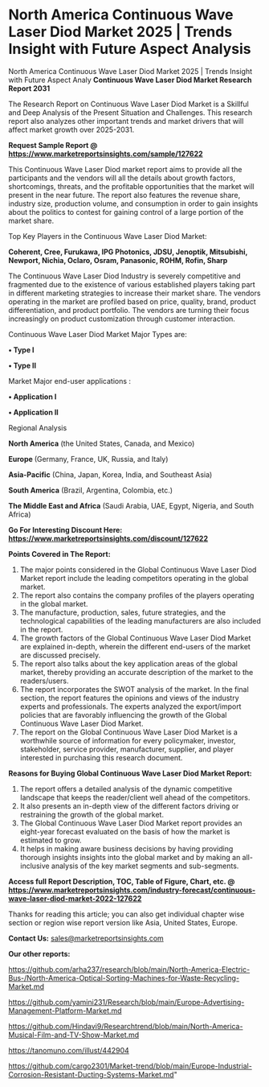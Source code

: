# North America Continuous Wave Laser Diod Market 2025 | Trends Insight with Future Aspect Analysis
North America Continuous Wave Laser Diod Market 2025 | Trends Insight with Future Aspect Analy
<strong>Continuous Wave Laser Diod Market Research Report 2031</strong>

The Research Report on Continuous Wave Laser Diod Market is a Skillful and Deep Analysis of the Present Situation and Challenges. This research report also analyzes other important trends and market drivers that will affect market growth over 2025-2031.

<strong>Request Sample Report @ <a href=https://www.marketreportsinsights.com/sample/127622>https://www.marketreportsinsights.com/sample/127622</a></strong>

This Continuous Wave Laser Diod market report aims to provide all the participants and the vendors will all the details about growth factors, shortcomings, threats, and the profitable opportunities that the market will present in the near future. The report also features the revenue share, industry size, production volume, and consumption in order to gain insights about the politics to contest for gaining control of a large portion of the market share.

Top Key Players in the Continuous Wave Laser Diod Market:

<strong>Coherent, Cree, Furukawa, IPG Photonics, JDSU, Jenoptik, Mitsubishi, Newport, Nichia, Oclaro, Osram, Panasonic, ROHM, Rofin, Sharp</strong>

The Continuous Wave Laser Diod Industry is severely competitive and fragmented due to the existence of various established players taking part in different marketing strategies to increase their market share. The vendors operating in the market are profiled based on price, quality, brand, product differentiation, and product portfolio. The vendors are turning their focus increasingly on product customization through customer interaction.

Continuous Wave Laser Diod Market Major Types are:

<strong>• Type I

• Type II</strong>

Market Major end-user applications :

<strong>• Application I

• Application II</strong>

Regional Analysis

</u><strong><b>North America</b></strong> (the United States, Canada, and Mexico)

<strong><b>Europe </b></strong>(Germany, France, UK, Russia, and Italy)

<strong><b>Asia-Pacific</b></strong> (China, Japan, Korea, India, and Southeast Asia)

<strong><b>South America</b></strong> (Brazil, Argentina, Colombia, etc.)

<strong><b>The Middle East and Africa</b></strong> (Saudi Arabia, UAE, Egypt, Nigeria, and South Africa)

<strong>Go For Interesting Discount Here: <a href=https://www.marketreportsinsights.com/discount/127622>https://www.marketreportsinsights.com/discount/127622</a></strong>

<strong>Points Covered in The Report:</strong>
<ol>
  <li>The major points considered in the Global Continuous Wave Laser Diod Market report include the leading competitors operating in the global market.</li>
  <li>The report also contains the company profiles of the players operating in the global market.</li>
  <li>The manufacture, production, sales, future strategies, and the technological capabilities of the leading manufacturers are also included in the report.</li>
  <li>The growth factors of the Global Continuous Wave Laser Diod Market are explained in-depth, wherein the different end-users of the market are discussed precisely.</li>
  <li>The report also talks about the key application areas of the global market, thereby providing an accurate description of the market to the readers/users.</li>
  <li>The report incorporates the SWOT analysis of the market. In the final section, the report features the opinions and views of the industry experts and professionals. The experts analyzed the export/import policies that are favorably influencing the growth of the Global Continuous Wave Laser Diod Market.</li>
  <li>The report on the Global Continuous Wave Laser Diod Market is a worthwhile source of information for every policymaker, investor, stakeholder, service provider, manufacturer, supplier, and player interested in purchasing this research document.</li>
</ol>
<strong>Reasons for Buying Global Continuous Wave Laser Diod Market Report:</strong>

<ol>
  <li>The report offers a detailed analysis of the dynamic competitive landscape that keeps the reader/client well ahead of the competitors.</li>
  <li>It also presents an in-depth view of the different factors driving or restraining the growth of the global market.</li>
  <li>The Global Continuous Wave Laser Diod Market report provides an eight-year forecast evaluated on the basis of how the market is estimated to grow.</li>
  <li>It helps in making aware business decisions by having providing thorough insights insights into the global market and by making an all-inclusive analysis of the key market segments and sub-segments.</li>
</ol>
<strong>Access full Report Description, TOC, Table of Figure, Chart, etc. @ <a href=https://www.marketreportsinsights.com/industry-forecast/continuous-wave-laser-diod-market-2022-127622>https://www.marketreportsinsights.com/industry-forecast/continuous-wave-laser-diod-market-2022-127622</a></strong>


Thanks for reading this article; you can also get individual chapter wise section or region wise report version like Asia, United States, Europe.

<strong>Contact Us:</strong>
sales@marketreportsinsights.com

<strong>Our other reports:</strong>

<a href=https://github.com/arha237/research/blob/main/North-America-Electric-Bus-/North-America-Optical-Sorting-Machines-for-Waste-Recycling-Market.md>https://github.com/arha237/research/blob/main/North-America-Electric-Bus-/North-America-Optical-Sorting-Machines-for-Waste-Recycling-Market.md</a>

<a href=https://github.com/yamini231/Research/blob/main/Europe-Advertising-Management-Platform-Market.md>https://github.com/yamini231/Research/blob/main/Europe-Advertising-Management-Platform-Market.md</a>

<a href=https://github.com/Hindavi9/Researchtrend/blob/main/North-America-Musical-Film-and-TV-Show-Market.md>https://github.com/Hindavi9/Researchtrend/blob/main/North-America-Musical-Film-and-TV-Show-Market.md</a>

<a href=https://tanomuno.com/illust/442904>https://tanomuno.com/illust/442904</a>

<a href=https://github.com/cargo2301/Market-trend/blob/main/Europe-Industrial-Corrosion-Resistant-Ducting-Systems-Market.md>https://github.com/cargo2301/Market-trend/blob/main/Europe-Industrial-Corrosion-Resistant-Ducting-Systems-Market.md</a>"

